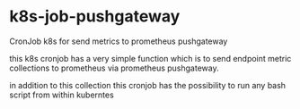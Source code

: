 # k8s-job-pushgateway
CronJob k8s for send metrics to prometheus pushgateway

this k8s cronjob has a very simple function which is to send endpoint metric collections to prometheus via prometheus pushgateway.

in addition to this collection this cronjob has the possibility to run any bash script from within kuberntes
